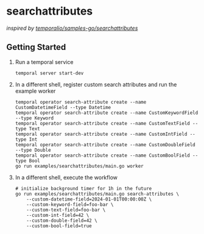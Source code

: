 # searchattributes

*inspired by [temporalio/samples-go/searchattributes](https://github.com/temporalio/samples-go/tree/main/searchattributes)*

## Getting Started

1. Run a temporal service
    ```shell
    temporal server start-dev
    ```
2. In a different shell, register custom search attributes and run the example worker
    ```shell
    temporal operator search-attribute create --name CustomDatetimeField --type Datetime
    temporal operator search-attribute create --name CustomKeywordField --type Keyword
    temporal operator search-attribute create --name CustomTextField --type Text
    temporal operator search-attribute create --name CustomIntField --type Int
    temporal operator search-attribute create --name CustomDoubleField --type Double
    temporal operator search-attribute create --name CustomBoolField --type Bool
    go run examples/searchattributes/main.go worker
    ```
3. In a different shell, execute the workflow
    ```shell
    # initialize background timer for 1h in the future
    go run examples/searchattributes/main.go search-attributes \
        --custom-datetime-field=2024-01-01T00:00:00Z \
        --custom-keyword-field=foo-bar \
        --custom-text-field=foo-bar \
        --custom-int-field=42 \
        --custom-double-field=42 \
        --custom-bool-field=true
    ```
